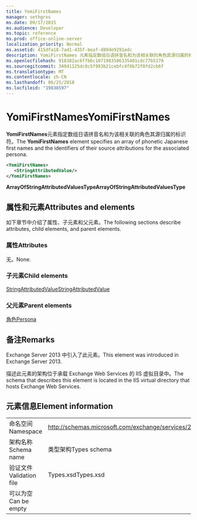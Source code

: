 ```yaml
---
title: YomiFirstNames
manager: sethgros
ms.date: 09/17/2015
ms.audience: Developer
ms.topic: reference
ms.prod: office-online-server
localization_priority: Normal
ms.assetid: 415dfa18-7ad1-435f-beaf-d89de9291edc
description: YomiFirstNames 元素指定数组日语拼音名和为该相关联的角色其源归属的标识符。
ms.openlocfilehash: 918382ac6ffb6c1871983506335401cdc77b5170
ms.sourcegitcommit: 34041125dc8c5f993b21cebfc4f8b72f0fd2cb6f
ms.translationtype: MT
ms.contentlocale: zh-CN
ms.lasthandoff: 06/25/2018
ms.locfileid: "19838597"
---
```

# <a name="yomifirstnames"></a><span data-ttu-id="d0cef-103">YomiFirstNames</span><span class="sxs-lookup"><span data-stu-id="d0cef-103">YomiFirstNames</span></span>

<span data-ttu-id="d0cef-104">**YomiFirstNames**元素指定数组日语拼音名和为该相关联的角色其源归属的标识符。</span><span class="sxs-lookup"><span data-stu-id="d0cef-104">The **YomiFirstNames** element specifies an array of phonetic Japanese first names and the identifiers of their source attributions for the associated persona.</span></span> 
  
```XML
<YomiFirstNames>
   <StringAttributedValue/>
</YomiFirstNames>
```

 <span data-ttu-id="d0cef-105">**ArrayOfStringAttributedValuesType**</span><span class="sxs-lookup"><span data-stu-id="d0cef-105">**ArrayOfStringAttributedValuesType**</span></span>
## <a name="attributes-and-elements"></a><span data-ttu-id="d0cef-106">属性和元素</span><span class="sxs-lookup"><span data-stu-id="d0cef-106">Attributes and elements</span></span>

<span data-ttu-id="d0cef-107">如下章节中介绍了属性、子元素和父元素。</span><span class="sxs-lookup"><span data-stu-id="d0cef-107">The following sections describe attributes, child elements, and parent elements.</span></span>
  
### <a name="attributes"></a><span data-ttu-id="d0cef-108">属性</span><span class="sxs-lookup"><span data-stu-id="d0cef-108">Attributes</span></span>

<span data-ttu-id="d0cef-109">无。</span><span class="sxs-lookup"><span data-stu-id="d0cef-109">None.</span></span>
  
### <a name="child-elements"></a><span data-ttu-id="d0cef-110">子元素</span><span class="sxs-lookup"><span data-stu-id="d0cef-110">Child elements</span></span>

[<span data-ttu-id="d0cef-111">StringAttributedValue</span><span class="sxs-lookup"><span data-stu-id="d0cef-111">StringAttributedValue</span></span>](stringattributedvalue.md)
  
### <a name="parent-elements"></a><span data-ttu-id="d0cef-112">父元素</span><span class="sxs-lookup"><span data-stu-id="d0cef-112">Parent elements</span></span>

[<span data-ttu-id="d0cef-113">角色</span><span class="sxs-lookup"><span data-stu-id="d0cef-113">Persona</span></span>](persona.md)
  
## <a name="remarks"></a><span data-ttu-id="d0cef-114">备注</span><span class="sxs-lookup"><span data-stu-id="d0cef-114">Remarks</span></span>

<span data-ttu-id="d0cef-115">Exchange Server 2013 中引入了此元素。</span><span class="sxs-lookup"><span data-stu-id="d0cef-115">This element was introduced in Exchange Server 2013.</span></span>
  
<span data-ttu-id="d0cef-116">描述此元素的架构位于承载 Exchange Web Services 的 IIS 虚拟目录中。</span><span class="sxs-lookup"><span data-stu-id="d0cef-116">The schema that describes this element is located in the IIS virtual directory that hosts Exchange Web Services.</span></span>
  
## <a name="element-information"></a><span data-ttu-id="d0cef-117">元素信息</span><span class="sxs-lookup"><span data-stu-id="d0cef-117">Element information</span></span>

|||
|:-----|:-----|
|<span data-ttu-id="d0cef-118">命名空间</span><span class="sxs-lookup"><span data-stu-id="d0cef-118">Namespace</span></span>  <br/> |http://schemas.microsoft.com/exchange/services/2006/types  <br/> |
|<span data-ttu-id="d0cef-119">架构名称</span><span class="sxs-lookup"><span data-stu-id="d0cef-119">Schema name</span></span>  <br/> |<span data-ttu-id="d0cef-120">类型架构</span><span class="sxs-lookup"><span data-stu-id="d0cef-120">Types schema</span></span>  <br/> |
|<span data-ttu-id="d0cef-121">验证文件</span><span class="sxs-lookup"><span data-stu-id="d0cef-121">Validation file</span></span>  <br/> |<span data-ttu-id="d0cef-122">Types.xsd</span><span class="sxs-lookup"><span data-stu-id="d0cef-122">Types.xsd</span></span>  <br/> |
|<span data-ttu-id="d0cef-123">可以为空</span><span class="sxs-lookup"><span data-stu-id="d0cef-123">Can be empty</span></span>  <br/> ||
   

